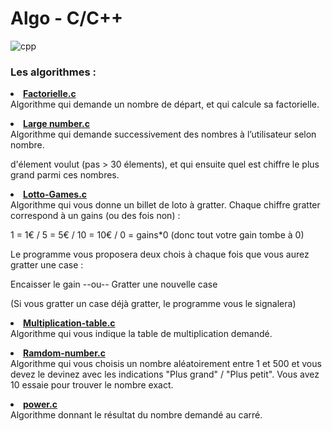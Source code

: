 # Algo - C/C++

![cpp](https://user-images.githubusercontent.com/104721814/172152501-ce4adaa3-46bd-4fd5-b358-60bb3c88a606.gif)

<h3>Les algorithmes :</h3>


<a href="https://github.com/Predator-of-the-code/Algo-C-Cpp/blob/main/Factorielle.c"><li><strong>Factorielle.c</strong></li></a>
Algorithme qui demande un nombre de départ, et qui calcule sa factorielle.

<a href="https://github.com/Predator-of-the-code/Algo-C-Cpp/blob/main/Large number.c"><li><strong>Large number.c</strong></li></a>
Algorithme qui demande successivement des nombres à l’utilisateur selon nombre.

d'élement voulut (pas > 30 élements), et qui ensuite quel est chiffre le plus grand 
parmi ces nombres.

<a href="https://github.com/Predator-of-the-code/Algo-C-Cpp/blob/main/Loto-Games.c"><li><strong>Lotto-Games.c</strong></li></a>
Algorithme qui vous donne un billet de loto à gratter. 
Chaque chiffre gratter correspond à un gains (ou des fois non) :


1 = 1€ / 5 = 5€ / 10 = 10€ / 0 = gains*0 (donc tout votre gain tombe à 0)


Le programme vous proposera deux chois à chaque fois que vous aurez gratter une case :

Encaisser le gain --ou-- Gratter une nouvelle case

(Si vous gratter un case déjà gratter, le programme vous le signalera)

<a href="https://github.com/Predator-of-the-code/Algo-C-Cpp/blob/main/Multiplication-table.c"><li><strong>Multiplication-table.c</strong></li></a>
Algorithme qui vous indique la table de multiplication demandé.

<a href="https://github.com/Predator-of-the-code/Algo-C-Cpp/blob/main/Random-number.c"><li><strong>Ramdom-number.c</strong></li></a>
Algorithme qui vous choisis un nombre aléatoirement entre 1 et 500 et vous devez le devinez avec les indications "Plus grand" / "Plus petit".
Vous avez 10 essaie pour trouver le nombre exact.

<a href="https://github.com/Predator-of-the-code/Algo-C-Cpp/blob/main/power.c" target="_blank"><li><strong>power.c</strong></li></a>
Algorithme donnant le résultat du nombre demandé au carré.

